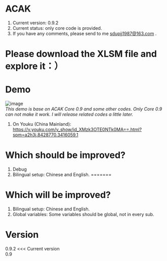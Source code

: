 ﻿# ACAK
1. Current version: 0.9.2
2. Current status: only core code is provided.
3. If you have any comments, please send to me sdupjj1987@163.com . 

# Please download the XLSM file and explore it：）

# Demo
 ![image](https://github.com/sdupjj/ACAK/blob/master/screenshots/20181224%20DEMO%2001.jpg)  
*This demo is base on ACAK Core 0.9 and some other codes. Only Core 0.9 can not make it work. I will release related codes a little later.*  

1. On Youku (China Mainland):  
https://v.youku.com/v_show/id_XMzk3OTE0NTk0MA==.html?spm=a2h3j.8428770.3416059.1  

# Which should be improved?
1. Debug
2. Bilingual setup: Chinese and English.
=======
# Which will be improved?
1. Bilingual setup: Chinese and English.
2. Global variables: Some variables should be global, not in every sub.

# Version
0.9.2 <<< Current version  
0.9
